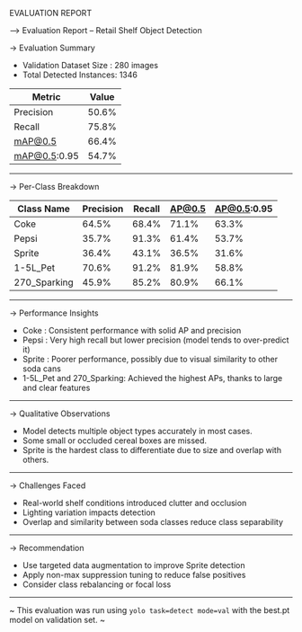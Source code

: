 EVALUATION REPORT

--> Evaluation Report – Retail Shelf Object Detection

->  Evaluation Summary

- Validation Dataset Size : 280 images
- Total Detected Instances: 1346

| Metric         | Value   |
|----------------|---------|
| Precision      | 50.6%   |
| Recall         | 75.8%   |
| mAP@0.5        | 66.4%   |
| mAP@0.5:0.95   | 54.7%   |

--------------------------------------------------------------------

->  Per-Class Breakdown

| Class Name     | Precision | Recall | AP@0.5 | AP@0.5:0.95 |
|----------------|-----------|--------|--------|-------------|
| Coke           | 64.5%     | 68.4%  | 71.1%  | 63.3%       |
| Pepsi          | 35.7%     | 91.3%  | 61.4%  | 53.7%       |
| Sprite         | 36.4%     | 43.1%  | 36.5%  | 31.6%       |
| 1-5L_Pet       | 70.6%     | 91.2%  | 81.9%  | 58.8%       |
| 270_Sparking   | 45.9%     | 85.2%  | 80.9%  | 66.1%       |

---------------------------------------------------------------------

->  Performance Insights

- Coke                     : Consistent performance with solid AP and precision
- Pepsi                    : Very high recall but lower precision (model tends to over-predict it)
- Sprite                   : Poorer performance, possibly due to visual similarity to other soda cans
- 1-5L_Pet and 270_Sparking: Achieved the highest APs, thanks to large and clear features

----------------------------------------------------------------------

->  Qualitative Observations

- Model detects multiple object types accurately in most cases.
- Some small or occluded cereal boxes are missed.
- Sprite is the hardest class to differentiate due to size and overlap with others.

-----------------------------------------------------------------------

->  Challenges Faced

- Real-world shelf conditions introduced clutter and occlusion
- Lighting variation impacts detection
- Overlap and similarity between soda classes reduce class separability

-----------------------------------------------------------------------

->  Recommendation

- Use targeted data augmentation to improve Sprite detection
- Apply non-max suppression tuning to reduce false positives
- Consider class rebalancing or focal loss

------------------------------------------------------------------------

~ This evaluation was run using `yolo task=detect mode=val` with the best.pt model on validation set. ~

